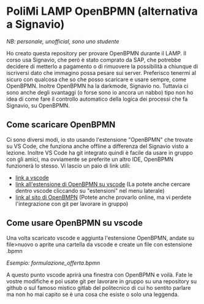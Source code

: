 # PoliMi LAMP OpenBPMN (alternativa a Signavio)
_NB: personale, unofficial, sono uno studente_

Ho creato questa repository per provare OpenBPMN durante il LAMP. Il corso usa Signavio, che però è stato comprato da SAP, che potrebbe decidere di metterlo a pagamento o di rimuovere la possibilità a chiunque di iscriversi dato che immagino possa pesare sui server. Preferisco tenermi al sicuro con qualcosa che so che posso scaricare e usare sempre, come OpenBPMN. Inoltre OpenBPMN ha la darkmode, Signavio no. Tuttavia ci sono anche degli svantaggi (o forse sono io ancora un nabbo) tipo non ho idea di come fare il controllo automatico della logica dei processi che fa Signavio, su OpenBPMN.
## Come scaricare OpenBPMN
Ci sono diversi modi, io sto usando l'estensione "OpenBPMN" che trovate su VS Code, che funziona anche offline a differenza del Signavio visto a lezione. Inoltre VS Code ha git integrato quindi è facile da usare in gruppo con gli amici, ma ovviamente se preferite un altro IDE, OpenBPMN funzionerà lo stesso. Vi lascio un paio di link utili:
- [link a vscode](https://code.visualstudio.com/)
- [link all'estensione di OpenBPMN su vscode](https://marketplace.visualstudio.com/items?itemName=open-bpmn.open-bpmn-vscode-extension) (La potete anche cercare dentro vscode cliccando su "estensioni" nel menu laterale)
- [link al sito di OpenBMPN](https://www.open-bpmn.org/index.html) (Potete anche provarlo online, ma vi perdete l'integrazione con git per lavorare in gruppo)
## Come usare OpenBPMN su vscode
Una volta scaricato vscode e aggiunta l'estensione OpenBPMN, andate su file>nuovo o aprite una cartella da vscode e create un file con estensione .bpmn

_Esempio: formulazione_offerta.bpmn_

A questo punto vscode aprirà una finestra con OpenBPMN e voilà. Fate le vostre modifiche e poi usate git per lavorare in gruppo su una repository su github o sul famoso mistico gitlab del politecnico di cui ho sentito parlare ma non ho mai capito se è una cosa che esiste o solo una leggenda.
